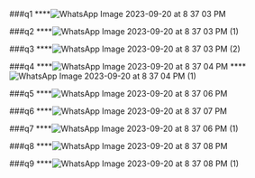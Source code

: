 ###q1
****![WhatsApp Image 2023-09-20 at 8 37 03 PM](https://github.com/zoni2004/PF-FALL-23/assets/142867557/2f7701eb-2705-4d00-9af6-144fb53d3954)

###q2
****![WhatsApp Image 2023-09-20 at 8 37 03 PM (1)](https://github.com/zoni2004/PF-FALL-23/assets/142867557/0734bb4a-54cc-4dbe-aa59-02f45e6f5360)

###q3
****![WhatsApp Image 2023-09-20 at 8 37 03 PM (2)](https://github.com/zoni2004/PF-FALL-23/assets/142867557/f623ac33-0190-4f30-be2d-a02111e44f03)

###q4
****![WhatsApp Image 2023-09-20 at 8 37 04 PM](https://github.com/zoni2004/PF-FALL-23/assets/142867557/2a755ed1-37bb-48b6-84ab-8ae229ad90ab)
****![WhatsApp Image 2023-09-20 at 8 37 04 PM (1)](https://github.com/zoni2004/PF-FALL-23/assets/142867557/bcfb9f48-9895-4c6c-9098-add745e36fd8)

###q5
****![WhatsApp Image 2023-09-20 at 8 37 06 PM](https://github.com/zoni2004/PF-FALL-23/assets/142867557/db9f2c6a-298e-4d5c-a8ea-381f735b4b0c)

###q6
****![WhatsApp Image 2023-09-20 at 8 37 07 PM](https://github.com/zoni2004/PF-FALL-23/assets/142867557/905b93e3-7228-4f66-b03a-0d3a40010e62)

###q7
****![WhatsApp Image 2023-09-20 at 8 37 06 PM (1)](https://github.com/zoni2004/PF-FALL-23/assets/142867557/7e2889f8-ac5b-4345-8824-ab4ccffbccee)

###q8
****![WhatsApp Image 2023-09-20 at 8 37 08 PM](https://github.com/zoni2004/PF-FALL-23/assets/142867557/4dc7a75b-ba0a-4ae6-932e-f34922fc669c)

###q9
****![WhatsApp Image 2023-09-20 at 8 37 08 PM (1)](https://github.com/zoni2004/PF-FALL-23/assets/142867557/1536e522-544b-488a-a84c-586f920f6801)
